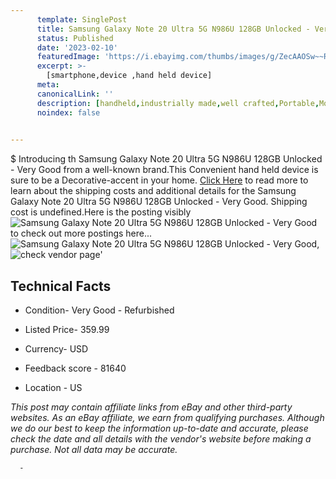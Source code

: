 ```yaml
---
      template: SinglePost
      title: Samsung Galaxy Note 20 Ultra 5G N986U 128GB Unlocked - Very Good
      status: Published
      date: '2023-02-10'
      featuredImage: 'https://i.ebayimg.com/thumbs/images/g/ZecAAOSw~~Rhm7xV/s-l225.jpg'
      excerpt: >-
        [smartphone,device ,hand held device]
      meta:
      canonicalLink: ''
      description: [handheld,industrially made,well crafted,Portable,Mobile,Compact,Convenient,Lightweight,Maneuverable,Man-portable,Miniature,Carriable,Hand-held,Light,Holdable,Transportable,Mobile device,Pocket-sized,On-the-go,Wireless,Cordless,Compact size,Convenient size, smartphone,device ,hand held device]
      noindex: false
      

---
```

$
      Introducing th Samsung Galaxy Note 20 Ultra 5G N986U 128GB Unlocked - Very Good from a well-known brand.This Convenient hand held device is sure to be a Decorative-accent in your home. [Click Here](https://www.ebay.com/itm/255036085233?hash=item3b6155d3f1%3Ag%3AZecAAOSw%7E%7ERhm7xV&mkevt=1&mkcid=1&mkrid=711-53200-19255-0&campid=%253CePNCampaignId%253E&customid=%253CreferenceId%253E&toolid=10049) to read more to learn about the shipping costs and additional details for the Samsung Galaxy Note 20 Ultra 5G N986U 128GB Unlocked - Very Good. Shipping cost is undefined.Here is the posting visibly ![Samsung Galaxy Note 20 Ultra 5G N986U 128GB Unlocked - Very Good](https://i.ebayimg.com/thumbs/images/g/ZecAAOSw~~Rhm7xV/s-l225.jpg) to check out more postings here... ![Samsung Galaxy Note 20 Ultra 5G N986U 128GB Unlocked - Very Good](https://i.ebayimg.com/images/g/ZecAAOSw~~Rhm7xV/s-l1600.jpg), ![check vendor page](https://origin-galleryplus.ebayimg.com/ws/web/255036085233_2_0_1/225x225.jpg,https://origin-galleryplus.ebayimg.com/ws/web/255036085233_3_0_1/225x225.jpg,https://origin-galleryplus.ebayimg.com/ws/web/255036085233_4_0_1/225x225.jpg,https://origin-galleryplus.ebayimg.com/ws/web/255036085233_5_0_1/225x225.jpg,https://origin-galleryplus.ebayimg.com/ws/web/255036085233_6_0_1/225x225.jpg)'

      

 ## Technical Facts 



     
      

 - Condition- Very Good - Refurbished 


      

 - Listed Price- 359.99 


      

 - Currency- USD 


      

 - Feedback score - 81640 


      

 - Location - US 


      
      

 *_This post may contain affiliate links from eBay and other third-party websites. As an eBay affiliate, we earn from qualifying purchases. Although we do our best to keep the information up-to-date and accurate, please check the date and all details with the vendor's website before making a purchase. Not all data may be accurate._*




      -
